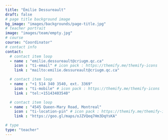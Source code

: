 ```yaml
---
title: "Émilie Dessureault"
draft: false
# page title background image
bg_image: "images/backgrounds/page-title.jpg"
# teacher portrait
image: "images/team/empty.jpg"
# course
course: "Coordinator"
# contact info
contact:
  # contact item loop
  - name : "emilie.dessureault@criugm.qc.ca"
    icon : "ti-email" # icon pack : https://themify.me/themify-icons
    link : "mailto:emilie.dessureault@criugm.qc.ca"

  # contact item loop
  - name : "+1 514 340 3540, ext. 3369"
    icon : "ti-mobile" # icon pack : https://themify.me/themify-icons
    link : "tel:+15143403540"

  # contact item loop
  - name : "4545 Queen-Mary Road, Montreal"
    icon : "ti-location-pin" # icon pack : https://themify.me/themify-icons
    link : "https://goo.gl/maps/oJZVQeq7Hm3DqYsKA"

# type
type: "teacher"
---
```

